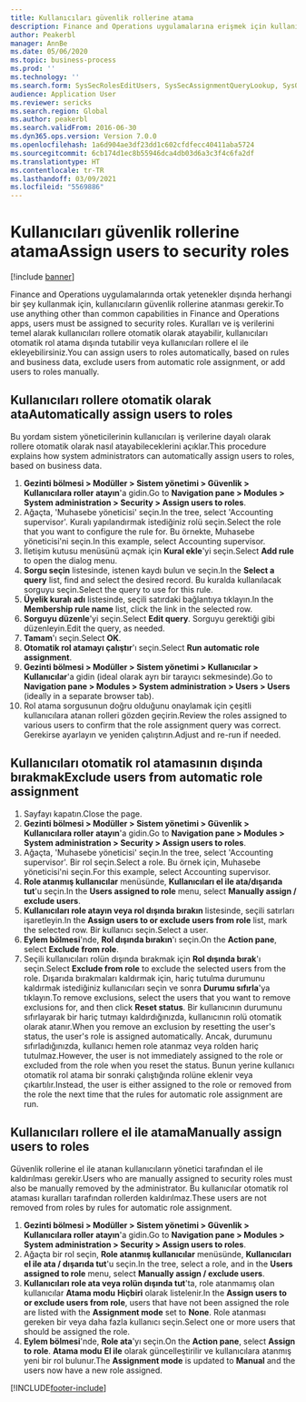 ```yaml
---
title: Kullanıcıları güvenlik rollerine atama
description: Finance and Operations uygulamalarına erişmek için kullanıcıların güvenlik rolleri atanmış olmalıdır.
author: Peakerbl
manager: AnnBe
ms.date: 05/06/2020
ms.topic: business-process
ms.prod: ''
ms.technology: ''
ms.search.form: SysSecRolesEditUsers, SysSecAssignmentQueryLookup, SysQueryForm, SysSecRoleExcludeUsers
audience: Application User
ms.reviewer: sericks
ms.search.region: Global
ms.author: peakerbl
ms.search.validFrom: 2016-06-30
ms.dyn365.ops.version: Version 7.0.0
ms.openlocfilehash: 1a6d904ae3df23dd1c602cfdfecc40411aba5724
ms.sourcegitcommit: 6cb174d1ec8b55946dca4db03d6a3c3f4c6fa2df
ms.translationtype: HT
ms.contentlocale: tr-TR
ms.lasthandoff: 03/09/2021
ms.locfileid: "5569886"
---
```

# <a name="assign-users-to-security-roles"></a><span data-ttu-id="e0bdb-103">Kullanıcıları güvenlik rollerine atama</span><span class="sxs-lookup"><span data-stu-id="e0bdb-103">Assign users to security roles</span></span>

[!include [banner](../../includes/banner.md)]

<span data-ttu-id="e0bdb-104">Finance and Operations uygulamalarında ortak yetenekler dışında herhangi bir şey kullanmak için, kullanıcıların güvenlik rollerine atanması gerekir.</span><span class="sxs-lookup"><span data-stu-id="e0bdb-104">To use anything other than common capabilities in Finance and Operations apps, users must be assigned to security roles.</span></span> <span data-ttu-id="e0bdb-105">Kuralları ve iş verilerini temel alarak kullanıcıları rollere otomatik olarak atayabilir, kullanıcıları otomatik rol atama dışında tutabilir veya kullanıcıları rollere el ile ekleyebilirsiniz.</span><span class="sxs-lookup"><span data-stu-id="e0bdb-105">You can assign users to roles automatically, based on rules and business data, exclude users from automatic role assignment, or add users to roles manually.</span></span>

## <a name="automatically-assign-users-to-roles"></a><span data-ttu-id="e0bdb-106">Kullanıcıları rollere otomatik olarak ata</span><span class="sxs-lookup"><span data-stu-id="e0bdb-106">Automatically assign users to roles</span></span>
<span data-ttu-id="e0bdb-107">Bu yordam sistem yöneticilerinin kullanıcıları iş verilerine dayalı olarak rollere otomatik olarak nasıl atayabileceklerini açıklar.</span><span class="sxs-lookup"><span data-stu-id="e0bdb-107">This procedure explains how system administrators can automatically assign users to roles, based on business data.</span></span> 
1. <span data-ttu-id="e0bdb-108">**Gezinti bölmesi > Modüller > Sistem yönetimi > Güvenlik > Kullanıcılara roller atayın**'a gidin.</span><span class="sxs-lookup"><span data-stu-id="e0bdb-108">Go to **Navigation pane > Modules > System administration > Security > Assign users to roles**.</span></span>
2. <span data-ttu-id="e0bdb-109">Ağaçta, 'Muhasebe yöneticisi' seçin.</span><span class="sxs-lookup"><span data-stu-id="e0bdb-109">In the tree, select 'Accounting supervisor'.</span></span> <span data-ttu-id="e0bdb-110">Kuralı yapılandırmak istediğiniz rolü seçin.</span><span class="sxs-lookup"><span data-stu-id="e0bdb-110">Select the role that you want to configure the rule for.</span></span> <span data-ttu-id="e0bdb-111">Bu örnekte, Muhasebe yöneticisi'ni seçin.</span><span class="sxs-lookup"><span data-stu-id="e0bdb-111">In this example, select Accounting supervisor.</span></span> 
3. <span data-ttu-id="e0bdb-112">İletişim kutusu menüsünü açmak için **Kural ekle**'yi seçin.</span><span class="sxs-lookup"><span data-stu-id="e0bdb-112">Select **Add rule** to open the dialog menu.</span></span>
4. <span data-ttu-id="e0bdb-113">**Sorgu seçin** listesinde, istenen kaydı bulun ve seçin.</span><span class="sxs-lookup"><span data-stu-id="e0bdb-113">In the **Select a query** list, find and select the desired record.</span></span> <span data-ttu-id="e0bdb-114">Bu kuralda kullanılacak sorguyu seçin.</span><span class="sxs-lookup"><span data-stu-id="e0bdb-114">Select the query to use for this rule.</span></span>  
5. <span data-ttu-id="e0bdb-115">**Üyelik kuralı adı** listesinde, seçili satırdaki bağlantıya tıklayın.</span><span class="sxs-lookup"><span data-stu-id="e0bdb-115">In the **Membership rule name** list, click the link in the selected row.</span></span>
6. <span data-ttu-id="e0bdb-116">**Sorguyu düzenle**'yi seçin.</span><span class="sxs-lookup"><span data-stu-id="e0bdb-116">Select **Edit query**.</span></span> <span data-ttu-id="e0bdb-117">Sorguyu gerektiği gibi düzenleyin.</span><span class="sxs-lookup"><span data-stu-id="e0bdb-117">Edit the query, as needed.</span></span>  
7. <span data-ttu-id="e0bdb-118">**Tamam**'ı seçin.</span><span class="sxs-lookup"><span data-stu-id="e0bdb-118">Select **OK**.</span></span>
8. <span data-ttu-id="e0bdb-119">**Otomatik rol atamayı çalıştır**'ı seçin.</span><span class="sxs-lookup"><span data-stu-id="e0bdb-119">Select **Run automatic role assignment**.</span></span>
9. <span data-ttu-id="e0bdb-120">**Gezinti bölmesi > Modüller > Sistem yönetimi > Kullanıcılar > Kullanıcılar**'a gidin (ideal olarak ayrı bir tarayıcı sekmesinde).</span><span class="sxs-lookup"><span data-stu-id="e0bdb-120">Go to **Navigation pane > Modules > System administration > Users > Users** (ideally in a separate browser tab).</span></span>
10. <span data-ttu-id="e0bdb-121">Rol atama sorgusunun doğru olduğunu onaylamak için çeşitli kullanıcılara atanan rolleri gözden geçirin.</span><span class="sxs-lookup"><span data-stu-id="e0bdb-121">Review the roles assigned to various users to confirm that the role assignment query was correct.</span></span> <span data-ttu-id="e0bdb-122">Gerekirse ayarlayın ve yeniden çalıştırın.</span><span class="sxs-lookup"><span data-stu-id="e0bdb-122">Adjust and re-run if needed.</span></span>

## <a name="exclude-users-from-automatic-role-assignment"></a><span data-ttu-id="e0bdb-123">Kullanıcıları otomatik rol atamasının dışında bırakmak</span><span class="sxs-lookup"><span data-stu-id="e0bdb-123">Exclude users from automatic role assignment</span></span>
1. <span data-ttu-id="e0bdb-124">Sayfayı kapatın.</span><span class="sxs-lookup"><span data-stu-id="e0bdb-124">Close the page.</span></span>
2. <span data-ttu-id="e0bdb-125">**Gezinti bölmesi > Modüller > Sistem yönetimi > Güvenlik > Kullanıcılara roller atayın**'a gidin.</span><span class="sxs-lookup"><span data-stu-id="e0bdb-125">Go to **Navigation pane > Modules > System administration > Security > Assign users to roles**.</span></span>
3. <span data-ttu-id="e0bdb-126">Ağaçta, 'Muhasebe yöneticisi' seçin.</span><span class="sxs-lookup"><span data-stu-id="e0bdb-126">In the tree, select 'Accounting supervisor'.</span></span> <span data-ttu-id="e0bdb-127">Bir rol seçin.</span><span class="sxs-lookup"><span data-stu-id="e0bdb-127">Select a role.</span></span> <span data-ttu-id="e0bdb-128">Bu örnek için, Muhasebe yöneticisi'ni seçin.</span><span class="sxs-lookup"><span data-stu-id="e0bdb-128">For this example, select Accounting supervisor.</span></span>  
4. <span data-ttu-id="e0bdb-129">**Role atanmış kullanıcılar** menüsünde, **Kullanıcıları el ile ata/dışarıda tut**'u seçin.</span><span class="sxs-lookup"><span data-stu-id="e0bdb-129">In the **Users assigned to role** menu, select **Manually assign / exclude users**.</span></span>
5. <span data-ttu-id="e0bdb-130">**Kullanıcıları role atayın veya rol dışında bırakın** listesinde, seçili satırları işaretleyin.</span><span class="sxs-lookup"><span data-stu-id="e0bdb-130">In the **Assign users to or exclude users from role** list, mark the selected row.</span></span> <span data-ttu-id="e0bdb-131">Bir kullanıcı seçin.</span><span class="sxs-lookup"><span data-stu-id="e0bdb-131">Select a user.</span></span>  
6. <span data-ttu-id="e0bdb-132">**Eylem bölmesi**'nde, **Rol dışında bırakın**'ı seçin.</span><span class="sxs-lookup"><span data-stu-id="e0bdb-132">On the **Action pane**, select **Exclude from role**.</span></span>
7. <span data-ttu-id="e0bdb-133">Seçili kullanıcıları rolün dışında bırakmak için **Rol dışında bırak**'ı seçin.</span><span class="sxs-lookup"><span data-stu-id="e0bdb-133">Select **Exclude from role** to exclude the selected users from the role.</span></span> <span data-ttu-id="e0bdb-134">Dışarıda bırakmaları kaldırmak için, hariç tutulma durumunu kaldırmak istediğiniz kullanıcıları seçin ve sonra **Durumu sıfırla**'ya tıklayın.</span><span class="sxs-lookup"><span data-stu-id="e0bdb-134">To remove exclusions, select the users that you want to remove exclusions for, and then click **Reset status**.</span></span> <span data-ttu-id="e0bdb-135">Bir kullanıcının durumunu sıfırlayarak bir hariç tutmayı kaldırdığınızda, kullanıcının rolü otomatik olarak atanır.</span><span class="sxs-lookup"><span data-stu-id="e0bdb-135">When you remove an exclusion by resetting the user's status, the user's role is assigned automatically.</span></span> <span data-ttu-id="e0bdb-136">Ancak, durumunu sıfırladığınızda, kullanıcı hemen role atanmaz veya rolden hariç tutulmaz.</span><span class="sxs-lookup"><span data-stu-id="e0bdb-136">However, the user is not immediately assigned to the role or excluded from the role when you reset the status.</span></span> <span data-ttu-id="e0bdb-137">Bunun yerine kullanıcı otomatik rol atama bir sonraki çalıştığında rolüne eklenir veya çıkartılır.</span><span class="sxs-lookup"><span data-stu-id="e0bdb-137">Instead, the user is either assigned to the role or removed from the role the next time that the rules for automatic role assignment are run.</span></span>  

## <a name="manually-assign-users-to-roles"></a><span data-ttu-id="e0bdb-138">Kullanıcıları rollere el ile atama</span><span class="sxs-lookup"><span data-stu-id="e0bdb-138">Manually assign users to roles</span></span>
<span data-ttu-id="e0bdb-139">Güvenlik rollerine el ile atanan kullanıcıların yönetici tarafından el ile kaldırılması gerekir.</span><span class="sxs-lookup"><span data-stu-id="e0bdb-139">Users who are manually assigned to security roles must also be manually removed by the administrator.</span></span> <span data-ttu-id="e0bdb-140">Bu kullanıcılar otomatik rol ataması kuralları tarafından rollerden kaldırılmaz.</span><span class="sxs-lookup"><span data-stu-id="e0bdb-140">These users are not removed from roles by rules for automatic role assignment.</span></span>

1. <span data-ttu-id="e0bdb-141">**Gezinti bölmesi > Modüller > Sistem yönetimi > Güvenlik > Kullanıcılara roller atayın**'a gidin.</span><span class="sxs-lookup"><span data-stu-id="e0bdb-141">Go to **Navigation pane > Modules > System administration > Security > Assign users to roles**.</span></span>
2. <span data-ttu-id="e0bdb-142">Ağaçta bir rol seçin, **Role atanmış kullanıcılar** menüsünde, **Kullanıcıları el ile ata / dışarıda tut**'u seçin.</span><span class="sxs-lookup"><span data-stu-id="e0bdb-142">In the tree, select a role, and in the **Users assigned to role** menu, select **Manually assign / exclude users**.</span></span>
4. <span data-ttu-id="e0bdb-143">**Kullanıcıları role ata veya rolün dışında tut**'ta, role atanmamış olan kullanıcılar **Atama modu** **Hiçbiri** olarak listelenir.</span><span class="sxs-lookup"><span data-stu-id="e0bdb-143">In the **Assign users to or exclude users from role**, users that have not been assigned the role are listed with the **Assignment mode** set to **None**.</span></span> <span data-ttu-id="e0bdb-144">Role atanması gereken bir veya daha fazla kullanıcı seçin.</span><span class="sxs-lookup"><span data-stu-id="e0bdb-144">Select one or more users that should be assigned the role.</span></span>
5. <span data-ttu-id="e0bdb-145">**Eylem bölmesi**'nde, **Role ata**'yı seçin.</span><span class="sxs-lookup"><span data-stu-id="e0bdb-145">On the **Action pane**, select **Assign to role**.</span></span> <span data-ttu-id="e0bdb-146">**Atama modu** **El ile** olarak güncelleştirilir ve kullanıcılara atanmış yeni bir rol bulunur.</span><span class="sxs-lookup"><span data-stu-id="e0bdb-146">The **Assignment mode** is updated to **Manual** and the users now have a new role assigned.</span></span>


[!INCLUDE[footer-include](../../../../includes/footer-banner.md)]